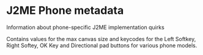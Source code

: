 # J2ME Phone metadata

Information about phone-specific J2ME implementation quirks

Contains values for the max canvas size and keycodes for the Left Softkey, Right Softey, OK Key and Directional pad buttons for various phone models.